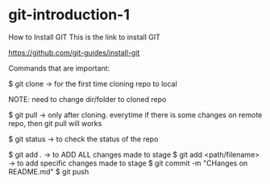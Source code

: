 # git-introduction-1
How to Install GIT
This is the link to install GIT

https://github.com/git-guides/install-git

Commands that are important:

$ git clone -> for the first time cloning repo to local

  NOTE: need to change dir/folder to cloned repo

$ git pull -> only after cloning. everytime if there is some changes on remote repo, then git pull will works

$ git status -> to check the status of the repo

$ git add . -> to ADD ALL changes made to stage
$ git add <path/filename> -> to add specific changes made to stage
$ git commit -m "CHanges on README.md"
$ git push